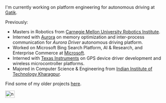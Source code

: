 I'm currently working on platform engineering for autonomous driving at [Gatik](https://gatik.ai/).

Previously:
- Masters in Robotics from [Carnegie Mellon University Robotics Institute](https://ri.cmu.edu/). 
- Interned with [Aurora](https://aurora.tech/) on memory optimization and inter-process communication for _Aurora Driver_ autonomous driving platform.
- Worked on Microsoft Bing Search Platform, AI & Research, and Enterprise Commerce at [Microsoft](https://www.microsoft.com/).
- Interned with [Texas Instruments](https://ti.com/) on GPS device driver development and wireless microcontroller platforms.
- Majored in Computer Science & Engineering from [Indian Institute of Technology Kharagpur](http://iitkgp.ac.in/).

Find some of my older projects [here](https://nevalsar.github.io/#/projects). 

<a href="https://linkedin.com/in/nevinvalsaraj" target="blank"><img align="center" src="https://raw.githubusercontent.com/rahuldkjain/github-profile-readme-generator/master/src/images/icons/Social/linked-in-alt.svg" alt="nevinvalsaraj" height="22.5" width="30" /></a>
